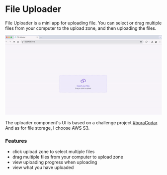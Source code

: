 # File Uploader

File Uploader is a mini app for uploading file. You can select or drag multiple files from your computer to the upload zone, and then uploading the files.

![file-uploader-demo](./public/file-uploader-demo.gif)

The uploader component's UI is based on a challenge project [#boraCodar](https://www.rocketseat.com.br/boracodar). And as for file storage, I choose AWS S3.

### Features

- click upload zone to select multiple files
- drag multiple files from your computer to upload zone
- view uploading progress when uploading
- view what you have uploaded
